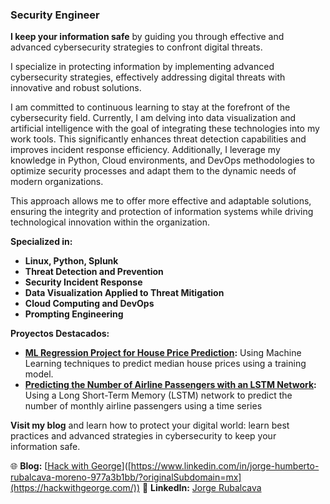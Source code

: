 ### Security Engineer

**I keep your information safe** by guiding you through effective and advanced cybersecurity strategies to confront digital threats.

I specialize in protecting information by implementing advanced cybersecurity strategies, effectively addressing digital threats with innovative and robust solutions.

I am committed to continuous learning to stay at the forefront of the cybersecurity field. Currently, I am delving into data visualization and artificial intelligence with the goal of integrating these technologies into my work tools. This significantly enhances threat detection capabilities and improves incident response efficiency. Additionally, I leverage my knowledge in Python, Cloud environments, and DevOps methodologies to optimize security processes and adapt them to the dynamic needs of modern organizations.

This approach allows me to offer more effective and adaptable solutions, ensuring the integrity and protection of information systems while driving technological innovation within the organization.

**Specialized in:**
- **Linux, Python, Splunk**
- **Threat Detection and Prevention**
- **Security Incident Response**
- **Data Visualization Applied to Threat Mitigation**
- **Cloud Computing and DevOps**
- **Prompting Engineering**

**Proyectos Destacados:**
- **[ML Regression Project for House Price Prediction](https://github.com/GeorgeHumbert/Regresion-ML-tradicional):** Using Machine Learning techniques to predict median house prices using a training model.
- **[Predicting the Number of Airline Passengers with an LSTM Network](https://github.com/GeorgeHumbert/Regresion-DL-tradicional):** Using a Long Short-Term Memory (LSTM) network to predict the number of monthly airline passengers using a time series

**Visit my blog** and learn how to protect your digital world: learn best practices and advanced strategies in cybersecurity to keep your information safe.

 🌐 **Blog:** [[Hack with George](https://hackwithgeorge.com/)]([https://www.linkedin.com/in/jorge-humberto-rubalcava-moreno-977a3b1bb/?originalSubdomain=mx](https://hackwithgeorge.com/)) 
🔗 **LinkedIn:** [Jorge Rubalcava](https://www.linkedin.com/in/jorge-humberto-rubalcava-moreno-977a3b1bb/?originalSubdomain=mx)
